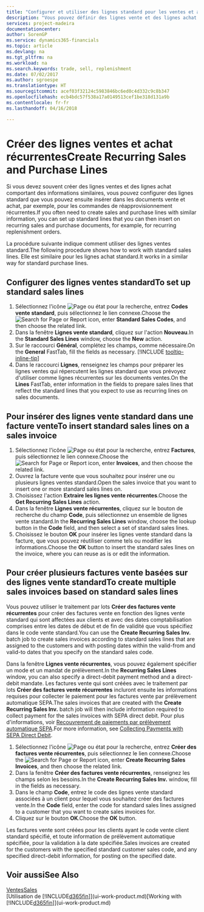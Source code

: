 ```yaml
---
title: "Configurer et utiliser des lignes standard pour les ventes et achats récurrents| Microsoft"
description: "Vous pouvez définir des lignes vente et des lignes achat que vous utilisez fréquemment et les insérer dans des documents achat et vente pour remplir rapidement les lignes avec des informations standard."
services: project-madeira
documentationcenter: 
author: SorenGP
ms.service: dynamics365-financials
ms.topic: article
ms.devlang: na
ms.tgt_pltfrm: na
ms.workload: na
ms.search.keywords: trade, sell, replenishment
ms.date: 07/02/2017
ms.author: sgroespe
ms.translationtype: HT
ms.sourcegitcommit: acef03f32124c5983846bc6ed0c4d332c9c8b347
ms.openlocfilehash: ecb4bdc57f538a17a0149513cef1be318d131a9b
ms.contentlocale: fr-fr
ms.lasthandoff: 04/16/2018

---
```

# <a name="create-recurring-sales-and-purchase-lines"></a><span data-ttu-id="55c33-103">Créer des lignes ventes et achat récurrentes</span><span class="sxs-lookup"><span data-stu-id="55c33-103">Create Recurring Sales and Purchase Lines</span></span>
<span data-ttu-id="55c33-104">Si vous devez souvent créer des lignes ventes et des lignes achat comportant des informations similaires, vous pouvez configurer des lignes standard que vous pouvez ensuite insérer dans les documents vente et achat, par exemple, pour les commandes de réapprovisionnement récurrentes.</span><span class="sxs-lookup"><span data-stu-id="55c33-104">If you often need to create sales and purchase lines with similar information, you can set up standard lines that you can then insert on recurring sales and purchase documents, for example, for recurring replenishment orders.</span></span>  

<span data-ttu-id="55c33-105">La procédure suivante indique comment utiliser des lignes ventes standard.</span><span class="sxs-lookup"><span data-stu-id="55c33-105">The following procedure shows how to work with standard sales lines.</span></span> <span data-ttu-id="55c33-106">Elle est similaire pour les lignes achat standard.</span><span class="sxs-lookup"><span data-stu-id="55c33-106">It works in a similar way for standard purchase lines.</span></span>  

## <a name="to-set-up-standard-sales-lines"></a><span data-ttu-id="55c33-107">Configurer des lignes ventes standard</span><span class="sxs-lookup"><span data-stu-id="55c33-107">To set up standard sales lines</span></span>  
1. <span data-ttu-id="55c33-108">Sélectionnez l'icône ![Page ou état pour la recherche](media/ui-search/search_small.png "Page ou état pour la recherche"), entrez **Codes vente standard**, puis sélectionnez le lien connexe.</span><span class="sxs-lookup"><span data-stu-id="55c33-108">Choose the ![Search for Page or Report](media/ui-search/search_small.png "Search for Page or Report icon") icon, enter **Standard Sales Codes**, and then choose the related link.</span></span>  
2. <span data-ttu-id="55c33-109">Dans la fenêtre **Lignes vente standard**, cliquez sur l'action **Nouveau**.</span><span class="sxs-lookup"><span data-stu-id="55c33-109">In the **Standard Sales Lines** window, choose the **New** action.</span></span>  
3. <span data-ttu-id="55c33-110">Sur le raccourci **Général**, complétez les champs, comme nécessaire.</span><span class="sxs-lookup"><span data-stu-id="55c33-110">On the **General** FastTab, fill the fields as necessary.</span></span> [!INCLUDE [tooltip-inline-tip](includes/tooltip-inline-tip_md.md)]  
4. <span data-ttu-id="55c33-111">Dans le raccourci **Lignes**, renseignez les champs pour préparer les lignes ventes qui répercutent les lignes standard que vous prévoyez d'utiliser comme lignes récurrentes sur les documents ventes.</span><span class="sxs-lookup"><span data-stu-id="55c33-111">On the **Lines** FastTab, enter information in the fields to prepare sales lines that reflect the standard lines that you expect to use as recurring lines on sales documents.</span></span>  

## <a name="to-insert-standard-sales-lines-on-a-sales-invoice"></a><span data-ttu-id="55c33-112">Pour insérer des lignes vente standard dans une facture vente</span><span class="sxs-lookup"><span data-stu-id="55c33-112">To insert standard sales lines on a sales invoice</span></span>
1. <span data-ttu-id="55c33-113">Sélectionnez l'icône ![Page ou état pour la recherche](media/ui-search/search_small.png "Page ou état pour la recherche"), entrez **Factures**, puis sélectionnez le lien connexe.</span><span class="sxs-lookup"><span data-stu-id="55c33-113">Choose the ![Search for Page or Report](media/ui-search/search_small.png "Search for Page or Report icon") icon, enter **Invoices**, and then choose the related link.</span></span>
2. <span data-ttu-id="55c33-114">Ouvrez la facture vente que vous souhaitez pour insérer une ou plusieurs lignes ventes standard.</span><span class="sxs-lookup"><span data-stu-id="55c33-114">Open the sales invoice that you want to insert one or more standard sales lines on.</span></span>
3. <span data-ttu-id="55c33-115">Choisissez l'action **Extraire les lignes vente récurrentes**.</span><span class="sxs-lookup"><span data-stu-id="55c33-115">Choose the **Get Recurring Sales Lines** action.</span></span>
4. <span data-ttu-id="55c33-116">Dans la fenêtre **Lignes vente récurrentes**, cliquez sur le bouton de recherche du champ **Code**, puis sélectionnez un ensemble de lignes vente standard.</span><span class="sxs-lookup"><span data-stu-id="55c33-116">In the **Recurring Sales Lines** window, choose the lookup button in the **Code** field, and then select a set of standard sales lines.</span></span>
5. <span data-ttu-id="55c33-117">Choisissez le bouton **OK** pour insérer les lignes vente standard dans la facture, que vous pouvez réutiliser comme tels ou modifier les informations.</span><span class="sxs-lookup"><span data-stu-id="55c33-117">Choose the **OK** button to insert the standard sales lines on the invoice, where you can reuse as is or edit the information.</span></span>

## <a name="to-create-multiple-sales-invoices-based-on-standard-sales-lines"></a><span data-ttu-id="55c33-118">Pour créer plusieurs factures vente basées sur des lignes vente standard</span><span class="sxs-lookup"><span data-stu-id="55c33-118">To create multiple sales invoices based on standard sales lines</span></span>
<span data-ttu-id="55c33-119">Vous pouvez utiliser le traitement par lots **Créer des factures vente récurrentes** pour créer des factures vente en fonction des lignes vente standard qui sont affectées aux clients et avec des dates comptabilisation comprises entre les dates de début et de fin de validité que vous spécifiez dans le code vente standard.</span><span class="sxs-lookup"><span data-stu-id="55c33-119">You can use the **Create Recurring Sales Inv.** batch job to create sales invoices according to standard sales lines that are assigned to the customers and with posting dates within the valid-from and valid-to dates that you specify on the standard sales code.</span></span>

<span data-ttu-id="55c33-120">Dans la fenêtre **Lignes vente récurrentes**, vous pouvez également spécifier un mode et un mandat de prélèvement.</span><span class="sxs-lookup"><span data-stu-id="55c33-120">In the **Recurring Sales Lines** window, you can also specify a direct-debit payment method and a direct-debit mandate.</span></span> <span data-ttu-id="55c33-121">Les factures vente qui sont créées avec le traitement par lots **Créer des factures vente récurrentes** incluront ensuite les informations requises pour collecter le paiement pour les factures vente par prélèvement automatique SEPA.</span><span class="sxs-lookup"><span data-stu-id="55c33-121">The sales invoices that are created with the **Create Recurring Sales Inv.** batch job will then include information required to collect payment for the sales invoices with SEPA direct debit.</span></span> <span data-ttu-id="55c33-122">Pour plus d'informations, voir [Recouvrement de paiements par prélèvement automatique SEPA](finance-collect-payments-with-sepa-direct-debit.md).</span><span class="sxs-lookup"><span data-stu-id="55c33-122">For more information, see [Collecting Payments with SEPA Direct Debit](finance-collect-payments-with-sepa-direct-debit.md).</span></span>

1. <span data-ttu-id="55c33-123">Sélectionnez l'icône ![Page ou état pour la recherche](media/ui-search/search_small.png "Page ou état pour la recherche"), entrez **Créer des factures vente récurrentes**, puis sélectionnez le lien connexe.</span><span class="sxs-lookup"><span data-stu-id="55c33-123">Choose the ![Search for Page or Report](media/ui-search/search_small.png "Search for Page or Report icon") icon, enter **Create Recurring Sales Invoices**, and then choose the related link.</span></span>
2. <span data-ttu-id="55c33-124">Dans la fenêtre **Créer des factures vente récurrentes**, renseignez les champs selon les besoins.</span><span class="sxs-lookup"><span data-stu-id="55c33-124">In the **Create Recurring Sales Inv.** window, fill in the fields as necessary.</span></span>
3. <span data-ttu-id="55c33-125">Dans le champ **Code**, entrez le code des lignes vente standard associées à un client pour lequel vous souhaitez créer des factures vente.</span><span class="sxs-lookup"><span data-stu-id="55c33-125">In the **Code** field, enter the code for standard sales lines assigned to a customer that you want to create sales invoices for.</span></span>
4. <span data-ttu-id="55c33-126">Cliquez sur le bouton **OK**.</span><span class="sxs-lookup"><span data-stu-id="55c33-126">Choose the **OK** button.</span></span>

<span data-ttu-id="55c33-127">Les factures vente sont créées pour les clients ayant le code vente client standard spécifié, et toute information de prélèvement automatique spécifiée, pour la validation à la date spécifiée.</span><span class="sxs-lookup"><span data-stu-id="55c33-127">Sales invoices are created for the customers with the specified standard customer sales code, and any specified direct-debit information, for posting on the specified date.</span></span>

## <a name="see-also"></a><span data-ttu-id="55c33-128">Voir aussi</span><span class="sxs-lookup"><span data-stu-id="55c33-128">See Also</span></span>  
[<span data-ttu-id="55c33-129">Ventes</span><span class="sxs-lookup"><span data-stu-id="55c33-129">Sales</span></span>](sales-manage-sales.md)  
<span data-ttu-id="55c33-130">[Utilisation de [!INCLUDE[d365fin](includes/d365fin_md.md)]](ui-work-product.md)</span><span class="sxs-lookup"><span data-stu-id="55c33-130">[Working with [!INCLUDE[d365fin](includes/d365fin_md.md)]](ui-work-product.md)</span></span>

